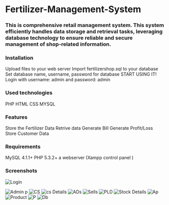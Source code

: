 # Fertilizer-Management-System
### This is comprehensive retail management system. This system efficiently handles data storage and retrieval tasks, leveraging database technology to ensure reliable and secure management of shop-related information.
### Installation
Upload files to your web server
Import fertilizershop.sql to your database
Set database name, username, password for database
START USING IT! Login with username: admin and password: admin
### Used technologies
PHP
HTML
CSS
MYSQL
### Features
Store the Fertilizer Data
Retrive data
Generate Bill
Generate Profit/Loss
Store Customer Data

### Requirements
MySQL 4.1.1+
PHP 5.3.2+
a webserver (Xampp control panel )

### Screenshots
![Login](https://github.com/patilvikas580/Fertilizer-Management-System/assets/84447249/07ef56ac-abb3-4221-afb7-4f25715832fb)

![Admin p](https://github.com/patilvikas580/Fertilizer-Management-System/assets/84447249/6c6f8f54-609a-4113-a353-627100e1ccaa)
![CS](https://github.com/patilvikas580/Fertilizer-Management-System/assets/84447249/a7be29f8-af49-40db-9772-59bdfdc3a1ce)
![cs Details](https://github.com/patilvikas580/Fertilizer-Management-System/assets/84447249/3e3010f6-2615-417e-8592-b93696856284)
![ADs](https://github.com/patilvikas580/Fertilizer-Management-System/assets/84447249/36c23b7f-5d1f-45d0-9ae9-e8e20ae23a4f)
![Sells](https://github.com/patilvikas580/Fertilizer-Management-System/assets/84447249/dba54995-371e-48fa-85bb-0acbc53ee137)
![PLD](https://github.com/patilvikas580/Fertilizer-Management-System/assets/84447249/3f0e3fd5-5ddf-425b-a8f8-4a9976c60c35)
![Stock Details](https://github.com/patilvikas580/Fertilizer-Management-System/assets/84447249/23b32bd8-e0f3-4f25-8018-28c87ac4162f)
![Ap](https://github.com/patilvikas580/Fertilizer-Management-System/assets/84447249/58cb63c4-8751-4584-a37b-fe544323de7f)
![Product](https://github.com/patilvikas580/Fertilizer-Management-System/assets/84447249/29910185-04e8-431c-9864-46413e8af11c)
![P](https://github.com/patilvikas580/Fertilizer-Management-System/assets/84447249/2f2430a9-eb14-4514-90d6-8e73555aea0f)
![Db](https://github.com/patilvikas580/Fertilizer-Management-System/assets/84447249/94f30882-734b-4cb5-ba05-2c7527a459c4)




